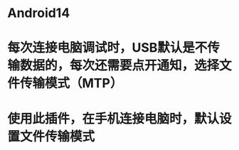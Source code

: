 # Android14
# 每次连接电脑调试时，USB默认是不传输数据的，每次还需要点开通知，选择文件传输模式（MTP）
# 使用此插件，在手机连接电脑时，默认设置文件传输模式
<a href="https://github.com/Xposed-Modules-Repo/com.function.mtp/releases">
